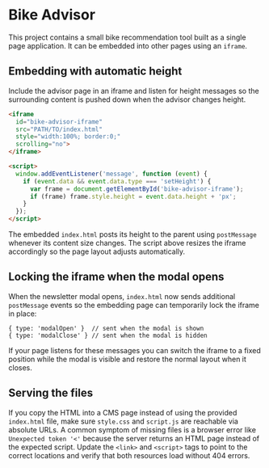 # Bike Advisor

This project contains a small bike recommendation tool built as a single page application.
It can be embedded into other pages using an `iframe`.

## Embedding with automatic height

Include the advisor page in an iframe and listen for height messages so the
surrounding content is pushed down when the advisor changes height.

```html
<iframe
  id="bike-advisor-iframe"
  src="PATH/TO/index.html"
  style="width:100%; border:0;"
  scrolling="no">
</iframe>

<script>
  window.addEventListener('message', function (event) {
    if (event.data && event.data.type === 'setHeight') {
      var frame = document.getElementById('bike-advisor-iframe');
      if (frame) frame.style.height = event.data.height + 'px';
    }
  });
</script>
```

The embedded `index.html` posts its height to the parent using
`postMessage` whenever its content size changes. The script above resizes
the iframe accordingly so the page layout adjusts automatically.

## Locking the iframe when the modal opens

When the newsletter modal opens, `index.html` now sends additional
`postMessage` events so the embedding page can temporarily lock the
iframe in place:

```
{ type: 'modalOpen' }  // sent when the modal is shown
{ type: 'modalClose' } // sent when the modal is hidden
```

If your page listens for these messages you can switch the iframe to a
fixed position while the modal is visible and restore the normal layout
when it closes.

## Serving the files

If you copy the HTML into a CMS page instead of using the provided `index.html` file, make sure `style.css` and `script.js` are reachable via absolute URLs. A common symptom of missing files is a browser error like `Unexpected token '<'` because the server returns an HTML page instead of the expected script. Update the `<link>` and `<script>` tags to point to the correct locations and verify that both resources load without 404 errors.
